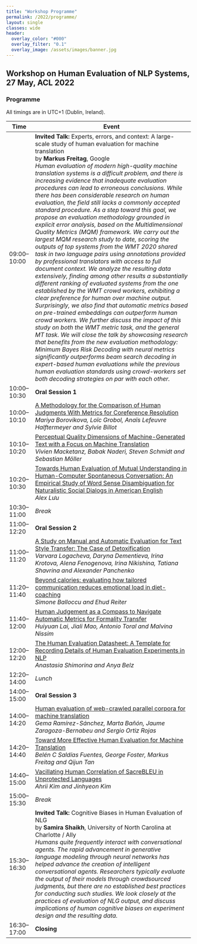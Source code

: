 ```yaml
---
title: "Workshop Programme"
permalink: /2022/programme/
layout: single
classes: wide
header:
  overlay_color: "#000"
  overlay_filter: "0.1"
  overlay_image: /assets/images/banner.jpg
---
```


## Workshop on Human Evaluation of NLP Systems, 27 May, ACL 2022

### Programme
All timings are in UTC+1 (Dublin, Ireland).

| Time          | Event                                |
| ------------- | ------------------------------------ |
| 09:00–10:00 | **Invited Talk:** Experts, errors, and context: A large-scale study of human evaluation for machine translation<br>by **Markus Freitag**, Google<br><em>Human evaluation of modern high-quality machine translation systems is a difficult problem, and there is increasing evidence that inadequate evaluation procedures can lead to erroneous conclusions. While there has been considerable research on human evaluation, the field still lacks a commonly accepted standard procedure. As a step toward this goal, we propose an evaluation methodology grounded in explicit error analysis, based on the Multidimensional Quality Metrics (MQM) framework. We carry out the largest MQM research study to date, scoring the outputs of top systems from the WMT 2020 shared task in two language pairs using annotations provided by professional translators with access to full document context. We analyze the resulting data extensively, finding among other results a substantially different ranking of evaluated systems from the one established by the WMT crowd workers, exhibiting a clear preference for human over machine output. Surprisingly, we also find that automatic metrics based on pre-trained embeddings can outperform human crowd workers. We further discuss the impact of this study on both the WMT metric task, and the general MT task. We will close the talk by showcasing research that benefits from the new evaluation methodology: Minimum Bayes Risk Decoding with neural metrics significantly outperforms beam search decoding in expert-based human evaluations while the previous human evaluation standards using crowd-workers set both decoding strategies on par with each other.</em><br> |
| 10:00–10:30 | **Oral Session 1** |
| 10:00–10:10 | [A Methodology for the Comparison of Human Judgments With Metrics for Coreference Resolution](https://aclanthology.org/2022.humeval-1.2/) <br> *Mariya Borovikova, Loı̈c Grobol, Anaı̈s Lefeuvre Halftermeyer and Sylvie Billot* |
| 10:10–10:20 | [Perceptual Quality Dimensions of Machine-Generated Text with a Focus on Machine Translation](https://aclanthology.org/2022.humeval-1.3/)  <br> *Vivien Macketanz, Babak Naderi, Steven Schmidt and Sebastian Möller* |
| 10:20–10:30 | [Towards Human Evaluation of Mutual Understanding in Human-Computer Spontaneous Conversation: An Empirical Study of Word Sense Disambiguation for Naturalistic Social Dialogs in American English](https://aclanthology.org/2022.humeval-1.10/)  <br> *Alex Lưu*  |
| 10:30–11:00 | *Break*                              |
| 11:00–12:20 | **Oral Session 2** |
| 11:00–11:20 | [A Study on Manual and Automatic Evaluation for Text Style Transfer: The Case of Detoxification](https://aclanthology.org/2022.humeval-1.8/)  <br> *Varvara Logacheva, Daryna Dementieva, Irina Krotova, Alena Fenogenova, Irina Nikishina, Tatiana Shavrina and Alexander Panchenko*    |
| 11:20–11:40 | [Beyond calories: evaluating how tailored communication reduces emotional load in diet-coaching](https://aclanthology.org/2022.humeval-1.5/)  <br> *Simone Balloccu and Ehud Reiter*   |
| 11:40–12:00 | [Human Judgement as a Compass to Navigate Automatic Metrics for Formality Transfer](https://aclanthology.org/2022.humeval-1.9/)  <br> *Huiyuan Lai, Jiali Mao, Antonio Toral and Malvina Nissim*    |
| 12:00–12:20 | [The Human Evaluation Datasheet: A Template for Recording Details of Human Evaluation Experiments in NLP](https://aclanthology.org/2022.humeval-1.6/)  <br> *Anastasia Shimorina and Anya Belz*   |
| 12:20–14:00 | *Lunch*                              |
| 14:00–15:00 | **Oral Session 3**|
| 14:00–14:20 | [Human evaluation of web-crawled parallel corpora for machine translation](https://aclanthology.org/2022.humeval-1.4/)  <br> *Gema Ramírez-Sánchez, Marta Bañón, Jaume Zaragoza-Bernabeu and Sergio Ortiz Rojas*  |
| 14:20–14:40 | [Toward More Effective Human Evaluation for Machine Translation](https://aclanthology.org/2022.humeval-1.7/)  <br> *Belén C Saldías Fuentes, George Foster, Markus Freitag and Qijun Tan*   |
| 14:40–15:00 | [Vacillating Human Correlation of SacreBLEU in Unprotected Languages](https://aclanthology.org/2022.humeval-1.1/)  <br> *Ahrii Kim and Jinhyeon Kim*  |
| 15:00–15:30 | *Break*                              |
| 15:30–16:30 | **Invited Talk:** Cognitive Biases in Human Evaluation of NLG <br>by **Samira Shaikh**, University of North Carolina at Charlotte / Ally<br><em>Humans quite frequently interact with conversational agents.  The rapid advancement in generative language modeling through neural networks has helped advance the creation of intelligent conversational agents. Researchers typically evaluate the output of their models through crowdsourced judgments, but there are no established best practices for conducting such studies. We look closely at the practices of evaluation of NLG output, and discuss implications of human cognitive biases on experiment design and the resulting data.</em><br>  |
| 16:30–17:00 | **Closing**                            |

